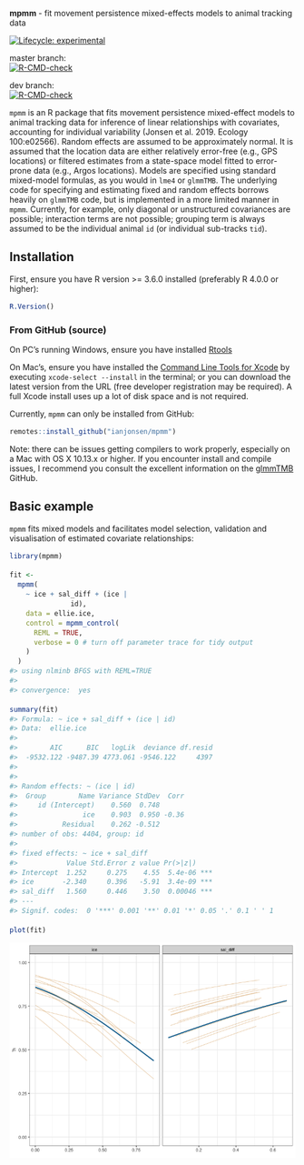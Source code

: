 
<!-- README.md is generated from README.Rmd. Please edit that file -->

**mpmm** - fit movement persistence mixed-effects models to animal
tracking data

<!-- badges: start -->

[![Lifecycle:
experimental](https://img.shields.io/badge/lifecycle-experimental-orange.svg)](https://lifecycle.r-lib.org/articles/stages.html#experimental)

master branch:  
[![R-CMD-check](https://github.com/ianjonsen/mpmm/actions/workflows/R-CMD-check.yaml/badge.svg)](https://github.com/ianjonsen/mpmm/actions/workflows/R-CMD-check.yaml)

dev branch:  
[![R-CMD-check](https://github.com/ianjonsen/mpmm/actions/workflows/R-CMD-check.yaml/badge.svg?branch=dev)](https://github.com/ianjonsen/mpmm/actions/workflows/R-CMD-check.yaml)
<!-- badges: end -->

`mpmm` is an R package that fits movement persistence mixed-effect
models to animal tracking data for inference of linear relationships
with covariates, accounting for individual variability (Jonsen et
al. 2019. Ecology 100:e02566). Random effects are assumed to be
approximately normal. It is assumed that the location data are either
relatively error-free (e.g., GPS locations) or filtered estimates from a
state-space model fitted to error-prone data (e.g., Argos locations).
Models are specified using standard mixed-model formulas, as you would
in `lme4` or `glmmTMB`. The underlying code for specifying and
estimating fixed and random effects borrows heavily on `glmmTMB` code,
but is implemented in a more limited manner in `mpmm`. Currently, for
example, only diagonal or unstructured covariances are possible;
interaction terms are not possible; grouping term is always assumed to
be the individual animal `id` (or individual sub-tracks `tid`).

## Installation

First, ensure you have R version &gt;= 3.6.0 installed (preferably R
4.0.0 or higher):

``` r
R.Version()
```

### From GitHub (source)

On PC’s running Windows, ensure you have installed
[Rtools](https://cran.r-project.org/bin/windows/Rtools/)

On Mac’s, ensure you have installed the [Command Line Tools for
Xcode](https://developer.apple.com/download/more/) by executing
`xcode-select --install` in the terminal; or you can download the latest
version from the URL (free developer registration may be required). A
full Xcode install uses up a lot of disk space and is not required.

Currently, `mpmm` can only be installed from GitHub:

``` r
remotes::install_github("ianjonsen/mpmm")
```

Note: there can be issues getting compilers to work properly, especially
on a Mac with OS X 10.13.x or higher. If you encounter install and
compile issues, I recommend you consult the excellent information on the
[glmmTMB](https://github.com/glmmTMB/glmmTMB) GitHub.

## Basic example

`mpmm` fits mixed models and facilitates model selection, validation and
visualisation of estimated covariate relationships:

``` r
library(mpmm)

fit <-
  mpmm(
    ~ ice + sal_diff + (ice |
               id),
    data = ellie.ice,
    control = mpmm_control(
      REML = TRUE,
      verbose = 0 # turn off parameter trace for tidy output
    )
  ) 
#> using nlminb BFGS with REML=TRUE 
#> 
#> convergence:  yes

summary(fit)
#> Formula: ~ ice + sal_diff + (ice | id) 
#> Data:  ellie.ice 
#> 
#>        AIC      BIC   logLik  deviance df.resid
#>  -9532.122 -9487.39 4773.061 -9546.122     4397
#> 
#> 
#> Random effects: ~ (ice | id) 
#>  Group        Name Variance StdDev  Corr
#>     id (Intercept)    0.560  0.748      
#>                ice    0.903  0.950 -0.36
#>           Residual    0.262 -0.512      
#> number of obs: 4404, group: id
#> 
#> fixed effects: ~ ice + sal_diff 
#>            Value Std.Error z value Pr(>|z|)    
#> Intercept  1.252     0.275    4.55  5.4e-06 ***
#> ice       -2.340     0.396   -5.91  3.4e-09 ***
#> sal_diff   1.560     0.446    3.50  0.00046 ***
#> ---
#> Signif. codes:  0 '***' 0.001 '**' 0.01 '*' 0.05 '.' 0.1 ' ' 1

plot(fit)
```

![](man/figures/README-example-1.png)<!-- -->
